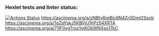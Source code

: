 ### Hexlet tests and linter status:
[![Actions Status](https://github.com/WisdomQuest/frontend-project-44/actions/workflows/hexlet-check.yml/badge.svg)](https://github.com/WisdomQuest/frontend-project-44/actions)
https://asciinema.org/a/zNBty6rqBic6N4Zn5Dmt2Sscb
https://asciinema.org/a/1gZpYskJ5KBIjVJ1hPz54XRTA
https://asciinema.org/a/71IF0vgTroz1mKOkWNXso17kC